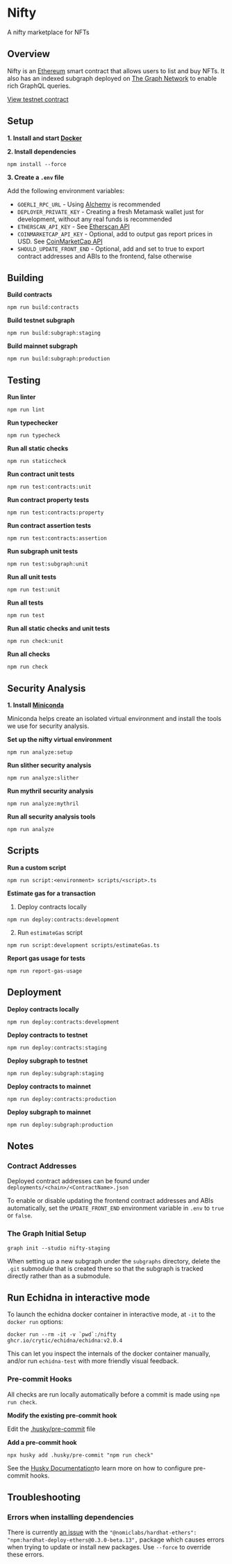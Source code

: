 # Nifty

A nifty marketplace for NFTs

## Overview

Nifty is an [Ethereum](https://ethereum.org) smart contract that allows users to list and buy NFTs. It also has an indexed subgraph deployed on [The Graph Network](https://thegraph.com) to enable rich GraphQL queries.

[View testnet contract](https://goerli.etherscan.io/address/0x6d07fee70a994c7eadde02e14a43b7cdd6f6e9d2)

## Setup

**1. Install and start [Docker](https://www.docker.com/products/docker-desktop/)**

**2. Install dependencies**

```
npm install --force
```

**3. Create a `.env` file**

Add the following environment variables:

-   `GOERLI_RPC_URL` - Using [Alchemy](https://dashboard.alchemy.com) is recommended
-   `DEPLOYER_PRIVATE_KEY` - Creating a fresh Metamask wallet just for development, without any real funds is recommended
-   `ETHERSCAN_API_KEY` - See [Etherscan API](https://docs.etherscan.io/getting-started/viewing-api-usage-statistics)
-   `COINMARKETCAP_API_KEY` - Optional, add to output gas report prices in USD. See [CoinMarketCap API](https://coinmarketcap.com/api)
-   `SHOULD_UPDATE_FRONT_END` - Optional, add and set to true to export contract addresses and ABIs to the frontend, false otherwise

## Building

**Build contracts**

```
npm run build:contracts
```

**Build testnet subgraph**

```
npm run build:subgraph:staging
```

**Build mainnet subgraph**

```
npm run build:subgraph:production
```

## Testing

**Run linter**

```
npm run lint
```

**Run typechecker**

```
npm run typecheck
```

**Run all static checks**

```
npm run staticcheck
```

**Run contract unit tests**

```
npm run test:contracts:unit
```

**Run contract property tests**

```
npm run test:contracts:property
```

**Run contract assertion tests**

```
npm run test:contracts:assertion
```

**Run subgraph unit tests**

```
npm run test:subgraph:unit
```

**Run all unit tests**

```
npm run test:unit
```

**Run all tests**

```
npm run test
```

**Run all static checks and unit tests**

```
npm run check:unit
```

**Run all checks**

```
npm run check
```

## Security Analysis

**1. Install [Miniconda](http://conda.pydata.org/miniconda.html)**

Miniconda helps create an isolated virtual environment and install the tools we use for security analysis.

**Set up the nifty virtual environment**

```
npm run analyze:setup
```

**Run slither security analysis**

```
npm run analyze:slither
```

**Run mythril security analysis**

```
npm run analyze:mythril
```

**Run all security analysis tools**

```
npm run analyze
```

## Scripts

**Run a custom script**

```
npm run script:<environment> scripts/<script>.ts
```

**Estimate gas for a transaction**

1. Deploy contracts locally

```
npm run deploy:contracts:development
```

2. Run `estimateGas` script

```
npm run script:development scripts/estimateGas.ts
```

**Report gas usage for tests**

```
npm run report-gas-usage
```

## Deployment

**Deploy contracts locally**

```
npm run deploy:contracts:development
```

**Deploy contracts to testnet**

```
npm run deploy:contracts:staging
```

**Deploy subgraph to testnet**

```
npm run deploy:subgraph:staging
```

**Deploy contracts to mainnet**

```
npm run deploy:contracts:production
```

**Deploy subgraph to mainnet**

```
npm run deploy:subgraph:production
```

## Notes

### Contract Addresses

Deployed contract addresses can be found under `deployments/<chain>/<ContractName>.json`

To enable or disable updating the frontend contract addresses and ABIs automatically, set the `UPDATE_FRONT_END` environment variable in `.env` to `true` or `false`.

### The Graph Initial Setup

```
graph init --studio nifty-staging
```

When setting up a new subgraph under the `subgraphs` directory, delete the `.git` submodule that is created there so that the subgraph is tracked directly rather than as a submodule.

## Run Echidna in interactive mode

To launch the echidna docker container in interactive mode, at `-it` to the `docker run` options:

```
docker run --rm -it -v `pwd`:/nifty ghcr.io/crytic/echidna/echidna:v2.0.4
```

This can let you inspect the internals of the docker container manually, and/or run `echidna-test` with more friendly visual feedback.

### Pre-commit Hooks

All checks are run locally automatically before a commit is made using `npm run check`.

**Modify the existing pre-commit hook**

Edit the [.husky/pre-commit](.husky/pre-commit) file

**Add a pre-commit hook**

`npx husky add .husky/pre-commit "npm run check"`

See the [Husky Documentation](https://typicode.github.io/husky/#/)to learn more on how to configure pre-commit hooks.

## Troubleshooting

### Errors when installing dependencies

There is currently [an issue](https://github.com/wighawag/hardhat-deploy-ethers/issues/27) with the `"@nomiclabs/hardhat-ethers": "npm:hardhat-deploy-ethers@0.3.0-beta.13",` package which causes errors when trying to update or install new packages. Use `--force` to override these errors.
